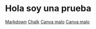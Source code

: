 # Hola soy una prueba

[Markdown](https://es.wikipedia.org/wiki/Markdown/nosellama)
[Chalk](https://www.npmjs.com/package/chalk?activeTab=versions)
[Canva malo](https://www.canva.com/hello)
[Canva malo](https://www.canva.com/hello)
